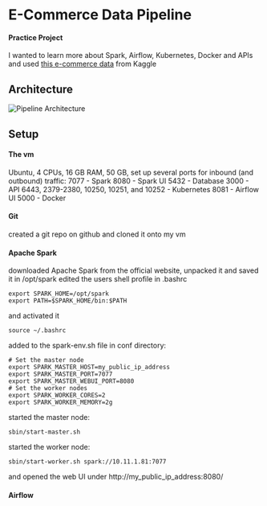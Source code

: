 # E-Commerce Data Pipeline

#### Practice Project
I wanted to learn more about Spark, Airflow, Kubernetes, Docker and APIs and used [this e-commerce data](https://www.kaggle.com/datasets/carrie1/ecommerce-data) from Kaggle

## Architecture 
![Pipeline Architecture](https://github.com/Jeahy/e-commerce_data_pipeline/blob/main/images/architecture.png)

## Setup

#### The vm
   Ubuntu, 4 CPUs, 16 GB RAM, 50 GB,
   set up several ports for inbound (and outbound) traffic:
   7077 - Spark
   8080 - Spark UI
   5432 - Database
   3000 - API
   6443, 2379-2380, 10250, 10251, and 10252 - Kubernetes
   8081 - Airflow UI
   5000 - Docker
   
#### Git
   created a git repo on github and cloned it onto my vm
   
#### Apache Spark
downloaded Apache Spark from the official website, unpacked it and saved it in /opt/spark
edited the users shell profile in .bashrc
```
export SPARK_HOME=/opt/spark
export PATH=$SPARK_HOME/bin:$PATH
```
and activated it
```
source ~/.bashrc
```
added to the spark-env.sh file in conf directory:
```
# Set the master node
export SPARK_MASTER_HOST=my_public_ip_address
export SPARK_MASTER_PORT=7077
export SPARK_MASTER_WEBUI_PORT=8080
# Set the worker nodes
export SPARK_WORKER_CORES=2
export SPARK_WORKER_MEMORY=2g
```
started the master node:
```
sbin/start-master.sh
```
started the worker node:
```
sbin/start-worker.sh spark://10.11.1.81:7077
```
and opened the web UI under http://my_public_ip_address:8080/

#### Airflow
